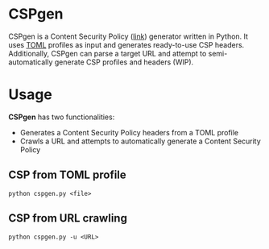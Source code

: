 # CSPgen
CSPgen is a Content Security Policy ([link](http://content-security-policy.com/)) generator written in Python. It uses [TOML](https://github.com/toml-lang/toml) profiles as input and generates ready-to-use CSP headers. Additionally, CSPgen can parse a target URL and attempt to semi-automatically generate CSP profiles and headers (WIP).

# Usage

**CSPgen** has two functionalities:

- Generates a Content Security Policy headers from a TOML profile
- Crawls a URL and attempts to automatically generate a Content Security Policy

## CSP from TOML profile

`python cspgen.py <file>`

## CSP from URL crawling

`python cspgen.py -u <URL>`
